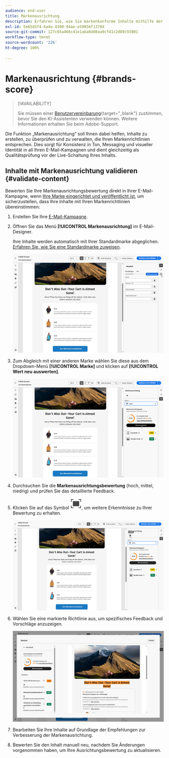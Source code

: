 ```yaml
---
audience: end-user
title: Markenausrichtung
description: Erfahren Sie, wie Sie markenkonforme Inhalte mithilfe der Markenbewertung erstellen, validieren und verwalten können.
exl-id: 5e65d3f4-6a4e-4390-94ae-e59856f1370d
source-git-commit: 127c65a466c41e1aba8408aa9cf41c2d89c93801
workflow-type: tm+mt
source-wordcount: '226'
ht-degree: 100%

---
```


# Markenausrichtung {#brands-score}

>[!AVAILABILITY]
>
>Sie müssen einer [Benutzervereinbarung](https://www.adobe.com/de/legal/licenses-terms/adobe-dx-gen-ai-user-guidelines.html){target="_blank"} zustimmen, bevor Sie den KI-Assistenten verwenden können. Weitere Informationen erhalten Sie beim Adobe-Support.

Die Funktion „Markenausrichtung“ soll Ihnen dabei helfen, Inhalte zu erstellen, zu überprüfen und zu verwalten, die Ihren Markenrichtlinien entsprechen. Dies sorgt für Konsistenz in Ton, Messaging und visueller Identität in all Ihren E-Mail-Kampagnen und dient gleichzeitig als Qualitätsprüfung vor der Live-Schaltung Ihres Inhalts.

## Inhalte mit Markenausrichtung validieren {#validate-content}

Bewerten Sie Ihre Markenausrichtungsbewertung direkt in Ihrer E-Mail-Kampagne, wenn [Ihre Marke eingerichtet und veröffentlicht ist](brands.md), um sicherzustellen, dass Ihre Inhalte mit Ihren Markenrichtlinien übereinstimmen:

1. Erstellen Sie Ihre [E-Mail-Kampagne](../email/create-email.md).

1. Öffnen Sie das Menü **[!UICONTROL Markenausrichtung]** im E-Mail-Designer.

   Ihre Inhalte werden automatisch mit Ihrer Standardmarke abgeglichen. [Erfahren Sie, wie Sie eine Standardmarke zuweisen](brands.md).

   ![](assets/brand-score-1.png)

1. Zum Abgleich mit einer anderen Marke wählen Sie diese aus dem Dropdown-Menü **[!UICONTROL Marke]** und klicken auf **[!UICONTROL Wert neu auswerten]**.

   ![](assets/brand-score-2.png)

1. Durchsuchen Sie die **Markenausrichtungsbewertung** (hoch, mittel, niedrig) und prüfen Sie das detaillierte Feedback.

1. Klicken Sie auf das Symbol ![ALT-Text des Bildes](assets/do-not-localize/Smock_FullScreen_18_N.svg "Vollbild"), um weitere Erkenntnisse zu Ihrer Bewertung zu erhalten.

   ![](assets/brand-score-3.png)

1. Wählen Sie eine markierte Richtlinie aus, um spezifisches Feedback und Vorschläge anzuzeigen.

   ![](assets/brand-score-4.png)

1. Bearbeiten Sie Ihre Inhalte auf Grundlage der Empfehlungen zur Verbesserung der Markenausrichtung.

1. Bewerten Sie den Inhalt manuell neu, nachdem Sie Änderungen vorgenommen haben, um Ihre Ausrichtungsbewertung zu aktualisieren.
